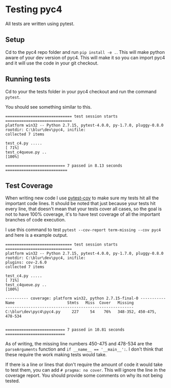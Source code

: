 # Testing pyc4

All tests are written using pytest.

## Setup

Cd to the pyc4 repo folder and run `pip install -e .`. This will make python aware of your dev version of pyc4. This will make it so you can import pyc4 and it will use the code in your git checkout.

## Running tests

Cd to your the tests folder in your pyc4 checkout and run the command `pytest`.

You should see something similar to this.
```
============================= test session starts =============================
platform win32 -- Python 2.7.15, pytest-4.0.0, py-1.7.0, pluggy-0.8.0
rootdir: C:\blur\dev\pyc4, inifile:
collected 7 items

test_c4.py .....                                                         [ 71%]
test_c4queue.py ..                                                       [100%]

========================== 7 passed in 8.13 seconds ===========================
```

## Test Coverage

When writing new code I use [pytest-cov](https://pypi.org/project/pytest-cov/) to make sure my tests hit all the important code lines. It should be noted that just because your tests hit every line, that doesn't mean that your tests cover all cases, so the goal is not to have 100% coverage, it's to have test coverage of all the important branches of code execution.

I use this command to test `pytest --cov-report term-missing --cov pyc4` and here is a example output.

```
============================= test session starts =============================
platform win32 -- Python 2.7.15, pytest-4.0.0, py-1.7.0, pluggy-0.8.0
rootdir: C:\blur\dev\pyc4, inifile:
plugins: cov-2.6.0
collected 7 items

test_c4.py .....                                                         [ 71%]
test_c4queue.py ..                                                       [100%]

---------- coverage: platform win32, python 2.7.15-final-0 -----------
Name                       Stmts   Miss  Cover   Missing
--------------------------------------------------------
C:\blur\dev\pyc4\pyc4.py     227     54    76%   348-352, 450-475, 478-534


========================== 7 passed in 10.81 seconds ==========================
```

As of writing, the missing line numbers 450-475 and 478-534 are the `parseArguments` function and `if __name__ == '__main__':`. I don't think that these require the work making tests would take.

If there is a line or lines that don't require the amount of code it would take to test them, you can add `# pragma: no cover`. This will ignore the line in the coverage report. You should provide some comments on why its not being tested.
